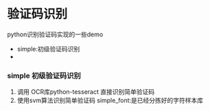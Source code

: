 # 验证码识别
python识别验证码实现的一些demo

* simple:初级验证码识别
* 

### simple 初级验证码识别
1. 调用 OCR库python-tesseract 直接识别简单验证码
2. 使用svm算法识别简单验证码 
	simple_font:是已经分拣好的字符样本库



